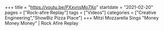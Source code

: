 +++
title = "https://youtu.be/PXxvnsMo7Xo"
startdate = "2021-02-20"
pages = ["Rock-afire Replay"]
tags = ["Videos"]
categories = ["Creative Engineering","ShowBiz Pizza Place"]
+++
Mitzi Mozzarella Sings "Money Money Money" | Rock Afire Replay
